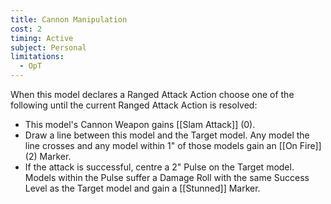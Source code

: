 ```yaml
---
title: Cannon Manipulation
cost: 2
timing: Active
subject: Personal
limitations:
  - OpT
---
```

When this model declares a Ranged Attack Action choose one of the following until the current Ranged Attack Action is resolved:
- This model's Cannon Weapon gains [[Slam Attack]] (0).
- Draw a line between this model and the Target model. Any model the line crosses and any model within 1" of those models gain an [[On Fire]] (2) Marker.
- If the attack is successful, centre a 2" Pulse on the Target model. Models within the Pulse suffer a Damage Roll with the same Success Level as the Target model and gain a [[Stunned]] Marker.